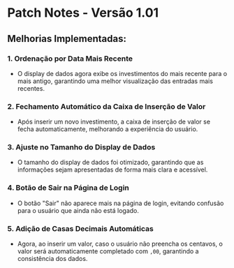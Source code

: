 # Patch Notes - Versão 1.01

## Melhorias Implementadas:

### 1. **Ordenação por Data Mais Recente**
   - O display de dados agora exibe os investimentos do mais recente para o mais antigo, garantindo uma melhor visualização das entradas mais recentes.

### 2. **Fechamento Automático da Caixa de Inserção de Valor**
   - Após inserir um novo investimento, a caixa de inserção de valor se fecha automaticamente, melhorando a experiência do usuário.

### 3. **Ajuste no Tamanho do Display de Dados**
   - O tamanho do display de dados foi otimizado, garantindo que as informações sejam apresentadas de forma mais clara e acessível.

### 4. **Botão de Sair na Página de Login**
   - O botão "Sair" não aparece mais na página de login, evitando confusão para o usuário que ainda não está logado.

### 5. **Adição de Casas Decimais Automáticas**
   - Agora, ao inserir um valor, caso o usuário não preencha os centavos, o valor será automaticamente completado com `,00`, garantindo a consistência dos dados.
